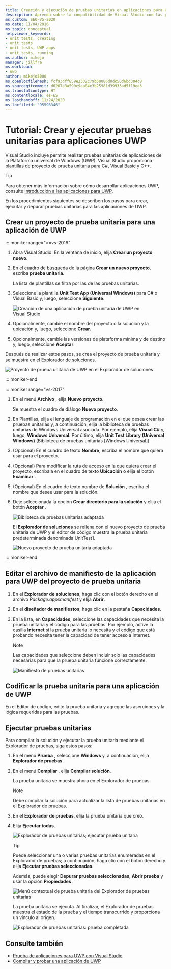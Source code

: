 ```yaml
---
title: Creación y ejecución de pruebas unitarias en aplicaciones para UWP
description: Aprenda sobre la compatibilidad de Visual Studio con las pruebas unitarias de aplicaciones de la Plataforma universal de Windows (UWP). Visual Studio proporciona plantillas de prueba unitaria para C#, Visual Basic y C++.
ms.custom: SEO-VS-2020
ms.date: 11/04/2016
ms.topic: conceptual
helpviewer_keywords:
- unit tests, creating
- unit tests
- unit tests, UWP apps
- unit tests, running
ms.author: mikejo
manager: jillfra
ms.workload:
- uwp
author: mikejo5000
ms.openlocfilehash: fcf93dff859e2332c79b50086d0dc50d6bd304c8
ms.sourcegitcommit: d6207a3a590c9ea84e3b25981d39933ad5f19ea3
ms.translationtype: HT
ms.contentlocale: es-ES
ms.lasthandoff: 11/24/2020
ms.locfileid: "95598346"
---
```

# <a name="walkthrough-create-and-run-unit-tests-for-uwp-apps"></a>Tutorial: Crear y ejecutar pruebas unitarias para aplicaciones UWP

Visual Studio incluye permite realizar pruebas unitarias de aplicaciones de la Plataforma universal de Windows (UWP). Visual Studio proporciona plantillas de proyecto de prueba unitaria para C#, Visual Basic y C++.

> [!TIP]
> Para obtener más información sobre cómo desarrollar aplicaciones UWP, consulte [Introducción a las aplicaciones para UWP](/windows/uwp/get-started/).

En los procedimientos siguientes se describen los pasos para crear, ejecutar y depurar pruebas unitarias para las aplicaciones de UWP.

## <a name="create-a-unit-test-project-for-a-uwp-app"></a>Crear un proyecto de prueba unitaria para una aplicación de UWP

::: moniker range=">=vs-2019"

1. Abra Visual Studio. En la ventana de inicio, elija **Crear un proyecto nuevo**.

2. En el cuadro de búsqueda de la página **Crear un nuevo proyecto**, escriba **prueba unitaria**.

   La lista de plantillas se filtra por las de las pruebas unitarias.

3. Seleccione la plantilla **Unit Test App (Universal Windows)** para C# o Visual Basic y, luego, seleccione **Siguiente**.

   ![Creación de una aplicación de prueba unitaria de UWP en Visual Studio](media/vs-2019/new-uwp-unit-test-app.png)

4. Opcionalmente, cambie el nombre del proyecto o la solución y la ubicación y, luego, seleccione **Crear**.

5. Opcionalmente, cambie las versiones de plataforma mínima y de destino y, luego, seleccione **Aceptar**.

Después de realizar estos pasos, se crea el proyecto de prueba unitaria y se muestra en el Explorador de soluciones.

![Proyecto de prueba unitaria de UWP en el Explorador de soluciones](media/vs-2019/uwp-unit-test-project-solution-explorer.png)

::: moniker-end

::: moniker range="vs-2017"

1. En el menú **Archivo** , elija **Nuevo proyecto**.

   Se muestra el cuadro de diálogo **Nuevo proyecto**.

2. En Plantillas, elija el lenguaje de programación en el que desea crear las pruebas unitarias y, a continuación, elija la biblioteca de pruebas unitarias de Windows Universal asociada. Por ejemplo, elija **Visual C#** y, luego, **Windows Universal**. Por último, elija **Unit Test Library (Universal Windows)** (Biblioteca de pruebas unitarias [Windows Universal]).

3. (Opcional) En el cuadro de texto **Nombre**, escriba el nombre que quiera usar para el proyecto.

4. (Opcional) Para modificar la ruta de acceso en la que quiera crear el proyecto, escríbala en el cuadro de texto **Ubicación** o elija el botón **Examinar** .

5. (Opcional) En el cuadro de texto nombre de **Solución** , escriba el nombre que desee usar para la solución.

6. Deje seleccionada la opción **Crear directorio para la solución** y elija el botón **Aceptar** .

   ![Biblioteca de pruebas unitarias adaptada](../test/media/unit_test_win8_1.png)

   El **Explorador de soluciones** se rellena con el nuevo proyecto de prueba unitaria de UWP y el editor de código muestra la prueba unitaria predeterminada denominada UnitTest1.

   ![Nuevo proyecto de prueba unitaria adaptada](../test/media/unit_test_win8_unittestexplorer_newprojectcreated.png)

::: moniker-end

## <a name="edit-the-unit-test-projects-uwp-application-manifest-file"></a>Editar el archivo de manifiesto de la aplicación para UWP del proyecto de prueba unitaria

1. En el **Explorador de soluciones**, haga clic con el botón derecho en el archivo *Package.appxmanifest* y elija **Abrir**.

2. En el **diseñador de manifiestos**, haga clic en la pestaña **Capacidades**.

3. En la lista, en **Capacidades**, seleccione las capacidades que necesita la prueba unitaria y el código para las pruebas. Por ejemplo, active la casilla **Internet** si la prueba unitaria lo necesita y el código que está probando necesita tener la capacidad de tener acceso a Internet.

   > [!NOTE]
   > Las capacidades que seleccione deben incluir solo las capacidades necesarias para que la prueba unitaria funcione correctamente.

   ![Manifiesto de pruebas unitarias](../test/media/unit_test_win8_.png)

## <a name="code-the-unit-test-for-a-uwp-app"></a>Codificar la prueba unitaria para una aplicación de UWP

En el Editor de código, edite la prueba unitaria y agregue las aserciones y la lógica requeridas para las pruebas.

## <a name="run-unit-tests"></a>Ejecutar pruebas unitarias

Para compilar la solución y ejecutar la prueba unitaria mediante el Explorador de pruebas, siga estos pasos:

1. En el menú **Prueba** , seleccione **Windows** y, a continuación, elija **Explorador de pruebas**.

2. En el menú **Compilar** , elija **Compilar solución**.

   La prueba unitaria se muestra ahora en el Explorador de pruebas.

   > [!NOTE]
   > Debe compilar la solución para actualizar la lista de pruebas unitarias en el Explorador de pruebas.

3. En el **Explorador de pruebas**, elija la prueba unitaria que creó.

4. Elija **Ejecutar todas**.

   ![Explorador de pruebas unitarias; ejecutar prueba unitaria](../test/media/unit_test_win8_unittestexplorer_contextmenurun.png)

   > [!TIP]
   > Puede seleccionar una o varias pruebas unitarias enumeradas en el Explorador de pruebas; a continuación, haga clic con el botón derecho y elija **Ejecutar pruebas seleccionadas**.
   >
   > Además, puede elegir **Depurar pruebas seleccionadas**, **Abrir prueba** y usar la opción **Propiedades** .
   >
   > ![Menú contextual de prueba unitaria del Explorador de pruebas unitarias](../test/media/unit_test_win8_unittestexplorer_contextmenu.png)

   La prueba unitaria se ejecuta. Al finalizar, el Explorador de pruebas muestra el estado de la prueba y el tiempo transcurrido y proporciona un vínculo al origen.

   ![Explorador de pruebas unitarias: prueba completada](../test/media/unit_test_win8_unittestexplorer_done.png)

## <a name="see-also"></a>Consulte también

- [Prueba de aplicaciones para UWP con Visual Studio](../test/unit-test-your-code.md)
- [Compilar y probar una aplicación de UWP](/azure/devops/pipelines/apps/windows/universal?tabs=vsts)
